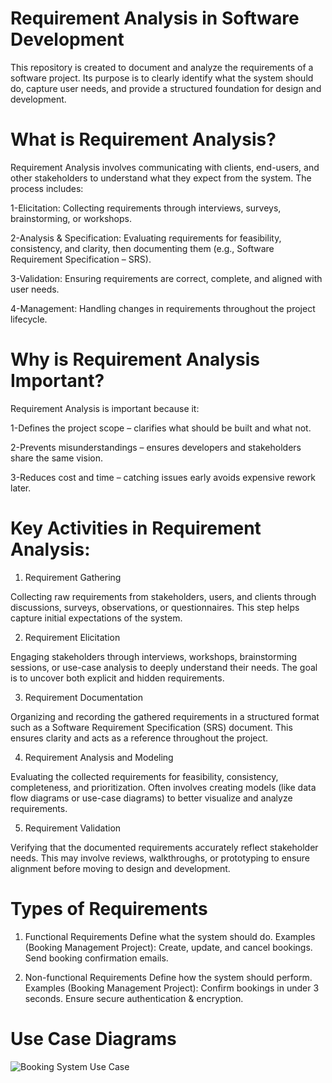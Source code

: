 # Requirement Analysis in Software Development

This repository is created to document and analyze the requirements of a software project. Its purpose is to clearly identify what the system should do, capture user needs, and provide a structured foundation for design and development.

# What is Requirement Analysis?

Requirement Analysis involves communicating with clients, end-users, and other stakeholders to understand what they expect from the system. The process includes:

1-Elicitation: Collecting requirements through interviews, surveys, brainstorming, or workshops.

2-Analysis & Specification: Evaluating requirements for feasibility, consistency, and clarity, then documenting them (e.g., Software Requirement Specification – SRS).

3-Validation: Ensuring requirements are correct, complete, and aligned with user needs.

4-Management: Handling changes in requirements throughout the project lifecycle.

# Why is Requirement Analysis Important?

Requirement Analysis is important because it:

1-Defines the project scope – clarifies what should be built and what not.

2-Prevents misunderstandings – ensures developers and stakeholders share the same vision.

3-Reduces cost and time – catching issues early avoids expensive rework later.

# Key Activities in Requirement Analysis:
1. Requirement Gathering

Collecting raw requirements from stakeholders, users, and clients through discussions, surveys, observations, or questionnaires. This step helps capture initial expectations of the system.

2. Requirement Elicitation

Engaging stakeholders through interviews, workshops, brainstorming sessions, or use-case analysis to deeply understand their needs. The goal is to uncover both explicit and hidden requirements.

3. Requirement Documentation

Organizing and recording the gathered requirements in a structured format such as a Software Requirement Specification (SRS) document. This ensures clarity and acts as a reference throughout the project.

4. Requirement Analysis and Modeling

Evaluating the collected requirements for feasibility, consistency, completeness, and prioritization. Often involves creating models (like data flow diagrams or use-case diagrams) to better visualize and analyze requirements.

5. Requirement Validation

Verifying that the documented requirements accurately reflect stakeholder needs. This may involve reviews, walkthroughs, or prototyping to ensure alignment before moving to design and development.

# Types of Requirements

1. Functional Requirements
Define what the system should do.
Examples (Booking Management Project):
Create, update, and cancel bookings.
Send booking confirmation emails.

2. Non-functional Requirements
Define how the system should perform.
Examples (Booking Management Project):
Confirm bookings in under 3 seconds.
Ensure secure authentication & encryption.

 # Use Case Diagrams 

![Booking System Use Case](images/alx-booking-uc.png)
